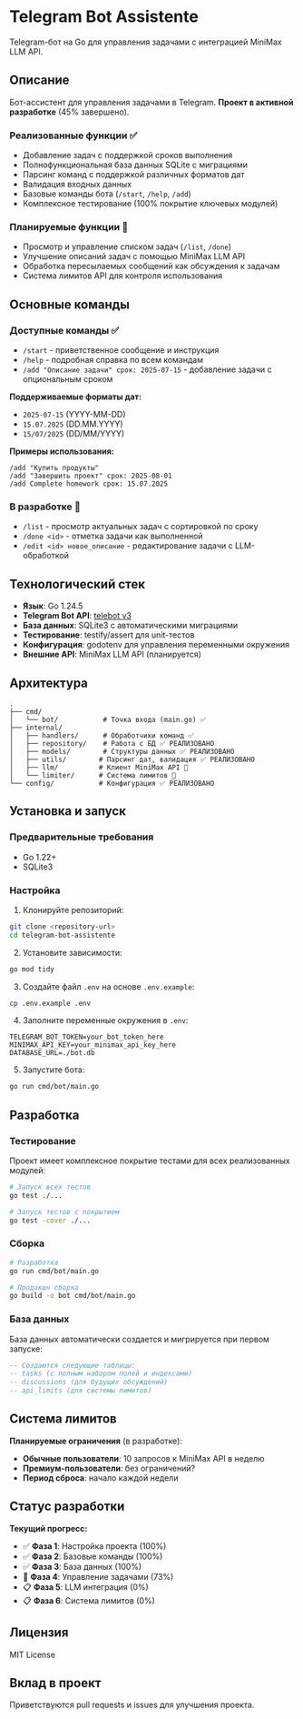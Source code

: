 # Telegram Bot Assistente

Telegram-бот на Go для управления задачами с интеграцией MiniMax LLM API.

## Описание

Бот-ассистент для управления задачами в Telegram. **Проект в активной разработке** (45% завершено).

### Реализованные функции ✅
- Добавление задач с поддержкой сроков выполнения
- Полнофункциональная база данных SQLite с миграциями
- Парсинг команд с поддержкой различных форматов дат
- Валидация входных данных
- Базовые команды бота (`/start`, `/help`, `/add`)
- Комплексное тестирование (100% покрытие ключевых модулей)

### Планируемые функции 🚧
- Просмотр и управление списком задач (`/list`, `/done`)
- Улучшение описаний задач с помощью MiniMax LLM API
- Обработка пересылаемых сообщений как обсуждения к задачам
- Система лимитов API для контроля использования

## Основные команды

### Доступные команды ✅
- `/start` - приветственное сообщение и инструкция
- `/help` - подробная справка по всем командам  
- `/add "Описание задачи" срок: 2025-07-15` - добавление задачи с опциональным сроком

**Поддерживаемые форматы дат:**
- `2025-07-15` (YYYY-MM-DD)
- `15.07.2025` (DD.MM.YYYY)  
- `15/07/2025` (DD/MM/YYYY)

**Примеры использования:**
```
/add "Купить продукты"
/add "Завершить проект" срок: 2025-08-01
/add Complete homework срок: 15.07.2025
```

### В разработке 🚧
- `/list` - просмотр актуальных задач с сортировкой по сроку
- `/done <id>` - отметка задачи как выполненной
- `/edit <id> новое_описание` - редактирование задачи с LLM-обработкой

## Технологический стек

- **Язык**: Go 1.24.5
- **Telegram Bot API**: [telebot v3](https://gopkg.in/telebot.v3) 
- **База данных**: SQLite3 с автоматическими миграциями
- **Тестирование**: testify/assert для unit-тестов
- **Конфигурация**: godotenv для управления переменными окружения
- **Внешние API**: MiniMax LLM API (планируется)

## Архитектура

```
.
├── cmd/
│   └── bot/           # Точка входа (main.go) ✅
├── internal/
│   ├── handlers/      # Обработчики команд ✅
│   ├── repository/    # Работа с БД ✅ РЕАЛИЗОВАНО
│   ├── models/        # Структуры данных ✅ РЕАЛИЗОВАНО  
│   ├── utils/        # Парсинг дат, валидация ✅ РЕАЛИЗОВАНО
│   ├── llm/          # Клиент MiniMax API 🚧
│   └── limiter/      # Система лимитов 🚧
└── config/           # Конфигурация ✅ РЕАЛИЗОВАНО
```

## Установка и запуск

### Предварительные требования

- Go 1.22+
- SQLite3

### Настройка

1. Клонируйте репозиторий:
```bash
git clone <repository-url>
cd telegram-bot-assistente
```

2. Установите зависимости:
```bash
go mod tidy
```

3. Создайте файл `.env` на основе `.env.example`:
```bash
cp .env.example .env
```

4. Заполните переменные окружения в `.env`:
```
TELEGRAM_BOT_TOKEN=your_bot_token_here
MINIMAX_API_KEY=your_minimax_api_key_here
DATABASE_URL=./bot.db
```

5. Запустите бота:
```bash
go run cmd/bot/main.go
```

## Разработка

### Тестирование

Проект имеет комплексное покрытие тестами для всех реализованных модулей:

```bash
# Запуск всех тестов
go test ./...

# Запуск тестов с покрытием  
go test -cover ./...
```

### Сборка

```bash
# Разработка
go run cmd/bot/main.go

# Продакшн сборка
go build -o bot cmd/bot/main.go
```

### База данных

База данных автоматически создается и мигрируется при первом запуске:

```sql
-- Создаются следующие таблицы:
-- tasks (с полным набором полей и индексами)
-- discussions (для будущих обсуждений)  
-- api_limits (для системы лимитов)
```

## Система лимитов

**Планируемые ограничения** (в разработке):
- **Обычные пользователи**: 10 запросов к MiniMax API в неделю
- **Премиум-пользователи**: без ограничений?
- **Период сброса**: начало каждой недели

## Статус разработки

**Текущий прогресс:**

- ✅ **Фаза 1**: Настройка проекта (100%)
- ✅ **Фаза 2**: Базовые команды (100%)  
- ✅ **Фаза 3**: База данных (100%)
- 🚧 **Фаза 4**: Управление задачами (73%)
- 📋 **Фаза 5**: LLM интеграция (0%)
- 📋 **Фаза 6**: Система лимитов (0%)

## Лицензия

MIT License

## Вклад в проект

Приветствуются pull requests и issues для улучшения проекта.
